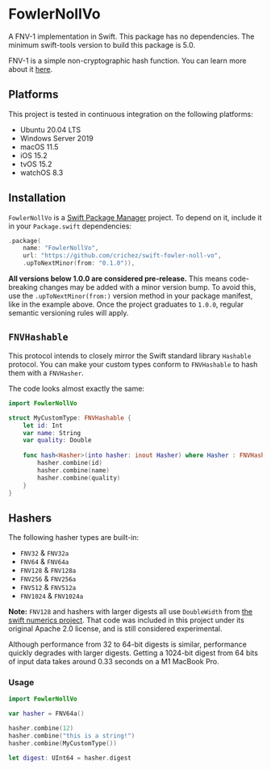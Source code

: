 # FowlerNollVo

A FNV-1 implementation in Swift. This package has no dependencies. 
The minimum swift-tools version to build this package is 5.0.

FNV-1 is a simple non-cryptographic hash function. 
You can learn more about it [here](https://en.wikipedia.org/wiki/Fowler–Noll–Vo_hash_function).

## Platforms

This project is tested in continuous integration on the following platforms:
* Ubuntu 20.04 LTS
* Windows Server 2019
* macOS 11.5
* iOS 15.2
* tvOS 15.2
* watchOS 8.3

## Installation

`FowlerNollVo` is a [Swift Package Manager](https://github.com/apple/swift-package-manager) project.
To depend on it, include it in your `Package.swift` dependencies:

```swift
.package(
    name: "FowlerNollVo", 
    url: "https://github.com/crichez/swift-fowler-noll-vo", 
    .upToNextMinor(from: "0.1.0")),
```

**All versions below 1.0.0 are considered pre-release.**
This means code-breaking changes may be added with a minor version bump.
To avoid this, use the `.upToNextMinor(from:)` version method in your package manifest, 
like in the example above. Once the project graduates to `1.0.0`, 
regular semantic versioning rules will apply.

## `FNVHashable`

This protocol intends to closely mirror the Swift standard library `Hashable` protocol.
You can make your custom types conform to `FNVHashable` to hash them with a `FNVHasher`.

The code looks almost exactly the same:

```swift
import FowlerNollVo

struct MyCustomType: FNVHashable {
    let id: Int
    var name: String
    var quality: Double
    
    func hash<Hasher>(into hasher: inout Hasher) where Hasher : FNVHasher {
        hasher.combine(id)
        hasher.combine(name)
        hasher.combine(quality)
    }
}
```

## Hashers

The following hasher types are built-in:
* `FNV32` & `FNV32a`
* `FNV64` & `FNV64a`
* `FNV128` & `FNV128a`
* `FNV256` & `FNV256a`
* `FNV512` & `FNV512a`
* `FNV1024` & `FNV1024a`

**Note:** `FNV128` and hashers with larger digests all use `DoubleWidth` 
from [the swift numerics project](https://github.com/apple/swift-numerics).
That code was included in this project under its original Apache 2.0 license,
and is still considered experimental.

Although performance from 32 to 64-bit digests is similar, 
performance quickly degrades with larger digests. Getting a 1024-bit digest
from 64 bits of input data takes around 0.33 seconds on a M1 MacBook Pro.

### Usage

```swift
import FowlerNollVo

var hasher = FNV64a()

hasher.combine(12)
hasher.combine("this is a string!")
hasher.combine(MyCustomType())

let digest: UInt64 = hasher.digest
```
